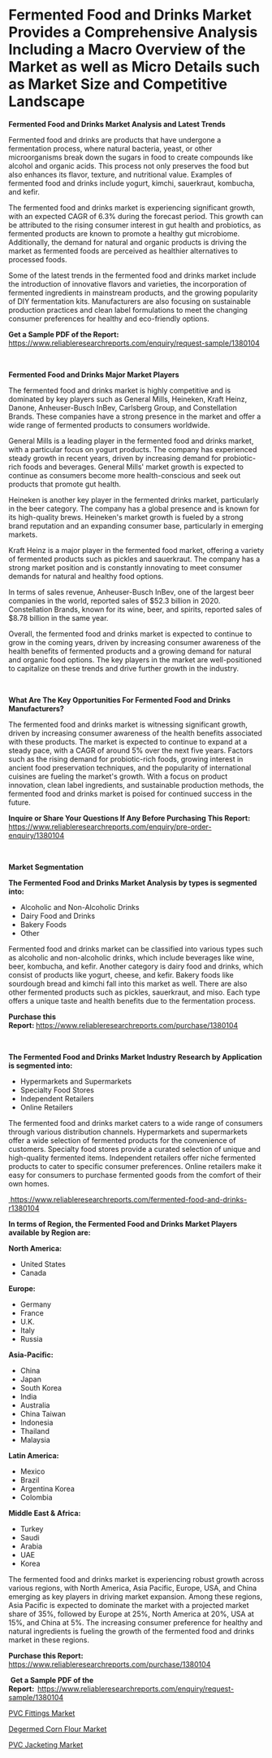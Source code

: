 <p><h1>Fermented Food and Drinks Market Provides a Comprehensive Analysis Including a Macro Overview of the Market as well as Micro Details such as Market Size and Competitive Landscape</h1></p><p><strong>Fermented Food and Drinks Market Analysis and Latest Trends</strong></p>
<p><p>Fermented food and drinks are products that have undergone a fermentation process, where natural bacteria, yeast, or other microorganisms break down the sugars in food to create compounds like alcohol and organic acids. This process not only preserves the food but also enhances its flavor, texture, and nutritional value. Examples of fermented food and drinks include yogurt, kimchi, sauerkraut, kombucha, and kefir.</p><p>The fermented food and drinks market is experiencing significant growth, with an expected CAGR of 6.3% during the forecast period. This growth can be attributed to the rising consumer interest in gut health and probiotics, as fermented products are known to promote a healthy gut microbiome. Additionally, the demand for natural and organic products is driving the market as fermented foods are perceived as healthier alternatives to processed foods.</p><p>Some of the latest trends in the fermented food and drinks market include the introduction of innovative flavors and varieties, the incorporation of fermented ingredients in mainstream products, and the growing popularity of DIY fermentation kits. Manufacturers are also focusing on sustainable production practices and clean label formulations to meet the changing consumer preferences for healthy and eco-friendly options.</p></p>
<p><strong>Get a Sample PDF of the Report:&nbsp;</strong> <a href="https://www.reliableresearchreports.com/enquiry/request-sample/1380104">https://www.reliableresearchreports.com/enquiry/request-sample/1380104</a></p>
<p>&nbsp;</p>
<p><strong>Fermented Food and Drinks Major Market Players</strong></p>
<p><p>The fermented food and drinks market is highly competitive and is dominated by key players such as General Mills, Heineken, Kraft Heinz, Danone, Anheuser-Busch InBev, Carlsberg Group, and Constellation Brands. These companies have a strong presence in the market and offer a wide range of fermented products to consumers worldwide.</p><p>General Mills is a leading player in the fermented food and drinks market, with a particular focus on yogurt products. The company has experienced steady growth in recent years, driven by increasing demand for probiotic-rich foods and beverages. General Mills' market growth is expected to continue as consumers become more health-conscious and seek out products that promote gut health.</p><p>Heineken is another key player in the fermented drinks market, particularly in the beer category. The company has a global presence and is known for its high-quality brews. Heineken's market growth is fueled by a strong brand reputation and an expanding consumer base, particularly in emerging markets.</p><p>Kraft Heinz is a major player in the fermented food market, offering a variety of fermented products such as pickles and sauerkraut. The company has a strong market position and is constantly innovating to meet consumer demands for natural and healthy food options.</p><p>In terms of sales revenue, Anheuser-Busch InBev, one of the largest beer companies in the world, reported sales of $52.3 billion in 2020. Constellation Brands, known for its wine, beer, and spirits, reported sales of $8.78 billion in the same year.</p><p>Overall, the fermented food and drinks market is expected to continue to grow in the coming years, driven by increasing consumer awareness of the health benefits of fermented products and a growing demand for natural and organic food options. The key players in the market are well-positioned to capitalize on these trends and drive further growth in the industry.</p></p>
<p>&nbsp;</p>
<p><strong>What Are The Key Opportunities For Fermented Food and Drinks Manufacturers?</strong></p>
<p><p>The fermented food and drinks market is witnessing significant growth, driven by increasing consumer awareness of the health benefits associated with these products. The market is expected to continue to expand at a steady pace, with a CAGR of around 5% over the next five years. Factors such as the rising demand for probiotic-rich foods, growing interest in ancient food preservation techniques, and the popularity of international cuisines are fueling the market's growth. With a focus on product innovation, clean label ingredients, and sustainable production methods, the fermented food and drinks market is poised for continued success in the future.</p></p>
<p><strong>Inquire or Share Your Questions If Any Before Purchasing This Report:</strong> <a href="https://www.reliableresearchreports.com/enquiry/pre-order-enquiry/1380104">https://www.reliableresearchreports.com/enquiry/pre-order-enquiry/1380104</a></p>
<p>&nbsp;</p>
<p><strong>Market Segmentation</strong></p>
<p><strong>The Fermented Food and Drinks Market Analysis by types is segmented into:</strong></p>
<p><ul><li>Alcoholic and Non-Alcoholic Drinks</li><li>Dairy Food and Drinks</li><li>Bakery Foods</li><li>Other</li></ul></p>
<p><p>Fermented food and drinks market can be classified into various types such as alcoholic and non-alcoholic drinks, which include beverages like wine, beer, kombucha, and kefir. Another category is dairy food and drinks, which consist of products like yogurt, cheese, and kefir. Bakery foods like sourdough bread and kimchi fall into this market as well. There are also other fermented products such as pickles, sauerkraut, and miso. Each type offers a unique taste and health benefits due to the fermentation process.</p></p>
<p><strong>Purchase this Report:&nbsp;</strong><a href="https://www.reliableresearchreports.com/purchase/1380104">https://www.reliableresearchreports.com/purchase/1380104</a></p>
<p>&nbsp;</p>
<p><strong>The Fermented Food and Drinks Market Industry Research by Application is segmented into:</strong></p>
<p><ul><li>Hypermarkets and Supermarkets</li><li>Specialty Food Stores</li><li>Independent Retailers</li><li>Online Retailers</li></ul></p>
<p><p>The fermented food and drinks market caters to a wide range of consumers through various distribution channels. Hypermarkets and supermarkets offer a wide selection of fermented products for the convenience of customers. Specialty food stores provide a curated selection of unique and high-quality fermented items. Independent retailers offer niche fermented products to cater to specific consumer preferences. Online retailers make it easy for consumers to purchase fermented goods from the comfort of their own homes.</p></p>
<p><a href="https://www.reliableresearchreports.com/fermented-food-and-drinks-r1380104">&nbsp;https://www.reliableresearchreports.com/fermented-food-and-drinks-r1380104</a></p>
<p><strong>In terms of Region, the Fermented Food and Drinks Market Players available by Region are:</strong></p>
<p>
    <p> <strong> North America: </strong>
        <ul>
            <li>United States</li>
            <li>Canada</li>
        </ul>
        </p> 
    <p> <strong> Europe: </strong>
        <ul>
            <li>Germany</li>
            <li>France</li>
            <li>U.K.</li>
            <li>Italy</li>
            <li>Russia</li>
        </ul>
        </p> 
    <p> <strong> Asia-Pacific: </strong>
        <ul>
            <li>China</li>
            <li>Japan</li>
            <li>South Korea</li>
            <li>India</li>
            <li>Australia</li>
            <li>China Taiwan</li>
            <li>Indonesia</li>
            <li>Thailand</li>
            <li>Malaysia</li>
        </ul>
        </p> 
    <p> <strong> Latin America: </strong>
        <ul>
            <li>Mexico</li>
            <li>Brazil</li>
            <li>Argentina Korea</li>
            <li>Colombia</li>
        </ul>
        </p> 
    <p> <strong> Middle East & Africa: </strong>
        <ul>
            <li>Turkey</li>
            <li>Saudi</li>
            <li>Arabia</li>
            <li>UAE</li>
            <li>Korea</li>
        </ul>
    </p>
    </p>
<p><p>The fermented food and drinks market is experiencing robust growth across various regions, with North America, Asia Pacific, Europe, USA, and China emerging as key players in driving market expansion. Among these regions, Asia Pacific is expected to dominate the market with a projected market share of 35%, followed by Europe at 25%, North America at 20%, USA at 15%, and China at 5%. The increasing consumer preference for healthy and natural ingredients is fueling the growth of the fermented food and drinks market in these regions.</p></p>
<p><strong>Purchase this Report: </strong><a href="https://www.reliableresearchreports.com/purchase/1380104">https://www.reliableresearchreports.com/purchase/1380104</a></p>
<p>&nbsp;<strong>Get a Sample PDF of the Report:&nbsp;&nbsp;</strong><a href="https://www.reliableresearchreports.com/enquiry/request-sample/1380104">https://www.reliableresearchreports.com/enquiry/request-sample/1380104</a></p>
<p><strong></strong></p>
<p><p><a href="https://valiant-lunge-8fe.notion.site/PVC-Fittings-Market-Growth-Market-Trends-COVID-19-Impact-and-Forecasts-for-period-from-2024-203-d3281b8e64cd4f36bddebff4ab9c45f9">PVC Fittings Market</a></p><p><a href="https://github.com/ChiragRP21/Market-Research-Report-List-4/blob/main/degermed-corn-flour-market.md">Degermed Corn Flour Market</a></p><p><a href="https://artistic-helicopter-ca9.notion.site/PVC-Jacketing-Market-Analysis-and-Market-Size-Global-Industry-Overview-Market-Segmentation-and-For-1af3a44e59c647b49aedea2f81436876">PVC Jacketing Market</a></p></p>